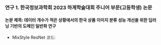 ### 연구 1. 한국정보과학회 2023 하계학술대회 주니어 부문(고등학생) 논문

#### 논문 제목: 데이터 개수가 적은 상황에서의 한국 상품 이미지 분류 성능 개선을 위한 딥러닝 기반의 도메인 일반화 연구

* MixStyle ResNet 코드: 

